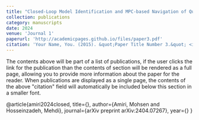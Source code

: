 ```yaml
---
title: "Closed-Loop Model Identification and MPC-based Navigation of Quadcopters: A Case Study of Parrot Bebop 2"
collection: publications
category: manuscripts
date: 2024
venue: 'Journal 1'
paperurl: 'http://academicpages.github.io/files/paper3.pdf'
citation: 'Your Name, You. (2015). &quot;Paper Title Number 3.&quot; <i>Journal 1</i>. 1(3).'
---
```


The contents above will be part of a list of publications, if the user clicks the link for the publication than the contents of section will be rendered as a full page, allowing you to provide more information about the paper for the reader. When publications are displayed as a single page, the contents of the above "citation" field will automatically be included below this section in a smaller font.

@article{amiri2024closed,
  title={},
  author={Amiri, Mohsen and Hosseinzadeh, Mehdi},
  journal={arXiv preprint arXiv:2404.07267},
  year={}
}
